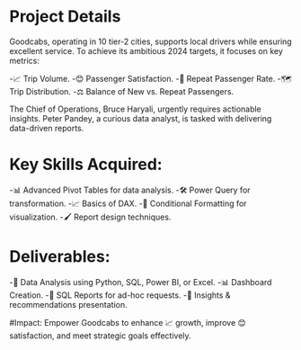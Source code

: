 # Project Details
Goodcabs, operating in 10 tier-2 cities, supports local drivers while ensuring excellent service. To achieve its ambitious 2024 targets, it focuses on key metrics:

-📈 Trip Volume.
-😊 Passenger Satisfaction.
-🔁 Repeat Passenger Rate.
-🗺️ Trip Distribution.
-⚖️ Balance of New vs. Repeat Passengers.

The Chief of Operations, Bruce Haryali, urgently requires actionable insights. Peter Pandey, a curious data analyst, is tasked with delivering data-driven reports.

# Key Skills Acquired:
-📊 Advanced Pivot Tables for data analysis.
-🛠️ Power Query for transformation.
-📈 Basics of DAX.
-🎨 Conditional Formatting for visualization.
-🖌️ Report design techniques.

# Deliverables:
-📂 Data Analysis using Python, SQL, Power BI, or Excel.
-📊 Dashboard Creation.
-📝 SQL Reports for ad-hoc requests.
-🎯 Insights & recommendations presentation.

#Impact:
Empower Goodcabs to enhance 📈 growth, improve 😊 satisfaction, and meet strategic goals effectively.
